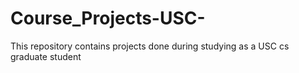 # Course_Projects-USC-

This repository contains projects done during studying as a USC cs graduate student
